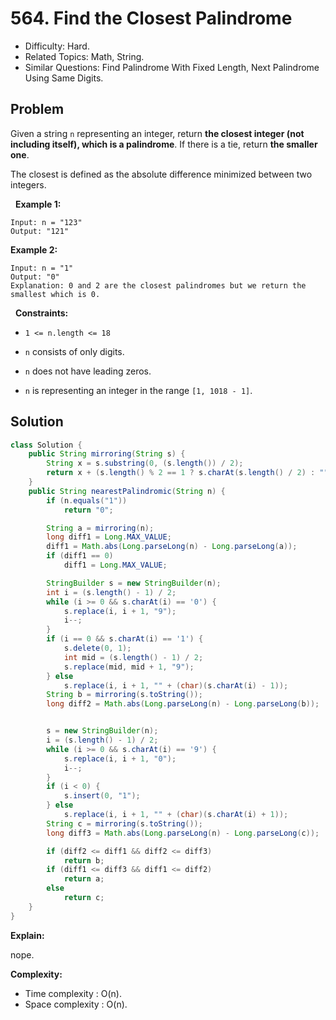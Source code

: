 # 564. Find the Closest Palindrome

- Difficulty: Hard.
- Related Topics: Math, String.
- Similar Questions: Find Palindrome With Fixed Length, Next Palindrome Using Same Digits.

## Problem

Given a string ```n``` representing an integer, return **the closest integer (not including itself), which is a palindrome**. If there is a tie, return ****the smaller one****.

The closest is defined as the absolute difference minimized between two integers.

 
**Example 1:**

```
Input: n = "123"
Output: "121"
```

**Example 2:**

```
Input: n = "1"
Output: "0"
Explanation: 0 and 2 are the closest palindromes but we return the smallest which is 0.
```

 
**Constraints:**


	
- ```1 <= n.length <= 18```
	
- ```n``` consists of only digits.
	
- ```n``` does not have leading zeros.
	
- ```n``` is representing an integer in the range ```[1, 1018 - 1]```.



## Solution

```java
class Solution {
    public String mirroring(String s) {
        String x = s.substring(0, (s.length()) / 2);
        return x + (s.length() % 2 == 1 ? s.charAt(s.length() / 2) : "") + new StringBuilder(x).reverse().toString();
    }
    public String nearestPalindromic(String n) {
        if (n.equals("1"))
            return "0";

        String a = mirroring(n);
        long diff1 = Long.MAX_VALUE;
        diff1 = Math.abs(Long.parseLong(n) - Long.parseLong(a));
        if (diff1 == 0)
            diff1 = Long.MAX_VALUE;

        StringBuilder s = new StringBuilder(n);
        int i = (s.length() - 1) / 2;
        while (i >= 0 && s.charAt(i) == '0') {
            s.replace(i, i + 1, "9");
            i--;
        }
        if (i == 0 && s.charAt(i) == '1') {
            s.delete(0, 1);
            int mid = (s.length() - 1) / 2;
            s.replace(mid, mid + 1, "9");
        } else
            s.replace(i, i + 1, "" + (char)(s.charAt(i) - 1));
        String b = mirroring(s.toString());
        long diff2 = Math.abs(Long.parseLong(n) - Long.parseLong(b));


        s = new StringBuilder(n);
        i = (s.length() - 1) / 2;
        while (i >= 0 && s.charAt(i) == '9') {
            s.replace(i, i + 1, "0");
            i--;
        }
        if (i < 0) {
            s.insert(0, "1");
        } else
            s.replace(i, i + 1, "" + (char)(s.charAt(i) + 1));
        String c = mirroring(s.toString());
        long diff3 = Math.abs(Long.parseLong(n) - Long.parseLong(c));

        if (diff2 <= diff1 && diff2 <= diff3)
            return b;
        if (diff1 <= diff3 && diff1 <= diff2)
            return a;
        else
            return c;
    }
}
```

**Explain:**

nope.

**Complexity:**

* Time complexity : O(n).
* Space complexity : O(n).
